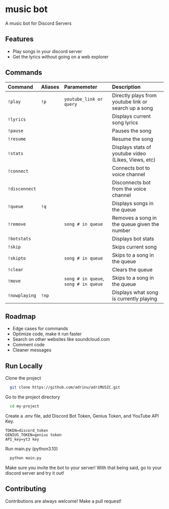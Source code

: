 # music bot

A music bot for Discord Servers

## Features

- Play songs in your discord server
- Get the lyrics without going on a web explorer

## Commands

|  Command             |  Aliases |        Paramemeter      | Description                       |
| :------------------- | :------- | :---------------------- | :-------------------------------- |
| `!play`              | `!p`     | `youtube_link or query` | Directly plays from youtube link or search up a song|
| `!lyrics`            |          |                         | Displays current song lyrics|
| `!pause`             |          |                         | Pauses the song |
| `!resume`            |          |                         | Resume the song |
| `!stats`             |          |                         | Displays stats of youtube video (Likes, Views, etc)|
| `!connect`           |          |                         | Connects bot to voice channel
| `!disconnect`        |          |                         | Disconnects bot from the voice channel |
| `!queue`             | `!q`     |                         | Displays songs in the queue |
| `!remove`            |          | `song # in queue`       | Removes a song in the queue given the number|
| `!botstats`          |          |                         | Displays bot stats|
| `!skip`              |          |                         | Skips current song|
| `!skipto`            |          | `song # in queue`       | Skips to a song in the queue |
| `!clear`             |          |                         | Clears the queue |
| `!move`              |          | `song # in queue`, `song # in queue`       | Skips to a song in the queue |
| `!nowplaying`        | `!np`    |                         | Displays what song is currently playing |

## Roadmap
- Edge cases for commands
- Optimize code, make it run faster
- Search on other websites like soundcloud.com
- Comment code
- Cleaner messages

## Run Locally

Clone the project

```bash
  git clone https://github.com/adrinu/adriMUSIC.git
```

Go to the project directory

```bash
  cd my-project
```

Create a .env file, add Discord Bot Token, Genius Token, and YouTube API Key.
```
TOKEN=discord_token
GENIUS_TOKEN=genius token
API_key=yt3 key
```

Run main.py (python3.10)

```bash
  python main.py
```

Make sure you invite the bot to your server! With that being said, go to your discord server and try it out!

## Contributing

Contributions are always welcome! Make a pull request! 
